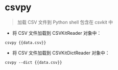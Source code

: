 # csvpy

> 加载 CSV 文件到 Python shell
> 包含在 csvkit 中

- 将 CSV 文件加载到 CSVKitReader 对象中：

`csvpy {{data.csv}}`

- 将 CSV 文件加载到 CSVKitDictReader 对象中：

`csvpy --dict {{data.csv}}`

[#]: contributors: ([琳小梁]，[潘潘]，[jim.大团结])
